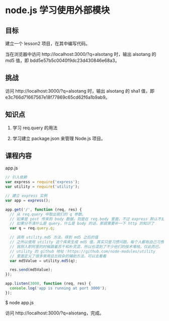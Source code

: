 # node.js 学习使用外部模块

## 目标

建立一个 lesson2 项目，在其中编写代码。

当在浏览器中访问 http://localhost:3000/?q=alsotang 时，输出 alsotang 的 md5 值，即 bdd5e57b5c0040f9dc23d430846e68a3。

## 挑战

访问 http://localhost:3000/?q=alsotang 时，输出 alsotang 的 sha1 值，即 e3c766d71667567e18f77869c65cd62f6a1b9ab9。

## 知识点

1. 学习 req.query 的用法

2. 学习建立 package.json 来管理 Node.js 项目。

## 课程内容

app.js

```js
// 引入依赖
var express = require('express');
var utility = require('utility');

// 建立 express 实例
var app = express();

app.get('/', function (req, res) {
  // 从 req.query 中取出我们的 q 参数。
  // 如果是 post 传来的 body 数据，则是在 req.body 里面，不过 express 默认不处理 body 中的信息，需要引入 https://github.com/expressjs/body-parser 这个中间件才会处理，这个后面会讲到。
  // 如果分不清什么是 query，什么是 body 的话，那就需要补一下 http 的知识了
  var q = req.query.q;

  // 调用 utility.md5 方法，得到 md5 之后的值
  // 之所以使用 utility 这个库来生成 md5 值，其实只是习惯问题。每个人都有自己习惯的技术堆栈，
  // 我刚入职阿里的时候跟着苏千和朴灵混，所以也混到了不少他们的技术堆栈，仅此而已。
  // utility 的 github 地址：https://github.com/node-modules/utility
  // 里面定义了很多常用且比较杂的辅助方法，可以去看看
  var md5Value = utility.md5(q);

  res.send(md5Value);
});

app.listen(3000, function (req, res) {
  console.log('app is running at port 3000');
});
```

$ node app.js

访问 http://localhost:3000/?q=alsotang，完成。



